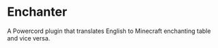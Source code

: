 # Enchanter
A Powercord plugin that translates English to Minecraft enchanting table and vice versa.
